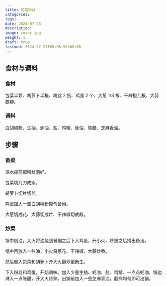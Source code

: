 ```yaml
---
title: 包菜粉丝
catogories: 
tags: 
date: 2024-07-26
description: 
image: cover.jpg
weight: 1
draft: true
lastmod: 2024-07-27T09:08:58+08:00
---
```

## 食材与调料

### 食材

包菜半颗、胡萝卜半根、粉丝 2 捆、鸡蛋 2 个、大葱 1/3 根、干辣椒几根、大蒜数瓣。

### 调料

白胡椒粉、生抽、蚝油、盐、鸡精、蚝油、陈醋、芝麻香油。

## 步骤

### 备菜

凉水提前把粉丝泡好。

包菜切几刀成条。

胡萝卜切片切丝。

鸡蛋加入一些白胡椒粉搅匀备用。

大葱切成花、大蒜切成片、干辣椒切成段。

### 炒菜

锅中倒油，大火将油烧到冒烟之后下入鸡蛋，开小火，炒熟之后捞出备用。

锅中再放入一些油，小火将葱花、干辣椒、大蒜炒香。

然后倒入包菜和胡萝卜开大火翻炒至断生。

下入粉丝和鸡蛋，开始调味。加入少量生抽、蚝油、盐、鸡精、一点点蚝油，锅边淋入一点陈醋，开大火炒熟，出锅前加入一些芝麻香油，翻拌均匀即可出锅。


